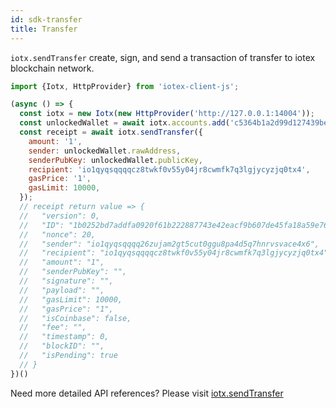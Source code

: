 ```yaml
---
id: sdk-transfer
title: Transfer
---
```


`iotx.sendTransfer` create, sign, and send a transaction of transfer to iotex blockchain network.

```js
import {Iotx, HttpProvider} from 'iotex-client-js';

(async () => {
  const iotx = new Iotx(new HttpProvider('http://127.0.0.1:14004'));
  const unlockedWallet = await iotx.accounts.add('c5364b1a2d99d127439be22edfd657889981e9ba4d6d18fe8eca489d48485371efcb2400');
  const receipt = await iotx.sendTransfer({
    amount: '1',
    sender: unlockedWallet.rawAddress,
    senderPubKey: unlockedWallet.publicKey,
    recipient: 'io1qyqsqqqqcz8twkf0v55y04jr8cwmfk7q3lgjycyzjq0tx4',
    gasPrice: '1',
    gasLimit: 10000,
  });
  // receipt return value => {
  //   "version": 0,
  //   "ID": "1b0252bd7addfa0920f61b222887743e42eacf9b607de45fa18a59e769cf674b",
  //   "nonce": 20,
  //   "sender": "io1qyqsqqqq26zujam2gt5cut0ggu8pa4d5q7hnrvsvace4x6",
  //   "recipient": "io1qyqsqqqqcz8twkf0v55y04jr8cwmfk7q3lgjycyzjq0tx4",
  //   "amount": "1",
  //   "senderPubKey": "",
  //   "signature": "",
  //   "payload": "",
  //   "gasLimit": 10000,
  //   "gasPrice": "1",
  //   "isCoinbase": false,
  //   "fee": "",
  //   "timestamp": 0,
  //   "blockID": "",
  //   "isPending": true
  // }
})()
```

Need more detailed API references? Please visit [iotx.sendTransfer](/docs/iotex-client-js#sendtransfer)
